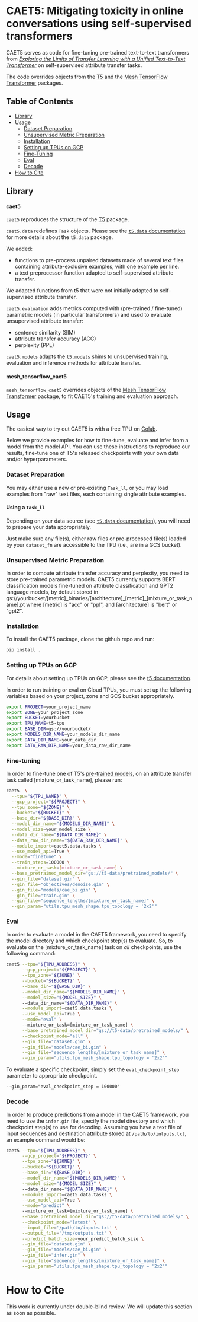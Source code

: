 # CAET5: Mitigating toxicity in online conversations using self-supervised transformers

CAET5 serves as code for fine-tuning pre-trained text-to-text transformers from [_Exploring the Limits of Transfer 
Learning with a Unified Text-to-Text Transformer_][paper] on self-supervised attribute transfer tasks.

The code overrides objects from the [T5][t5] and the [Mesh TensorFlow Transformer][mtft] packages.

## Table of Contents
* [Library](#library)
* [Usage](#usage)
    * [Dataset Preparation](#dataset-preparation)
    * [Unsupervised Metric Preparation](#unsupervised-metric-preparation)
    * [Installation](#installation)
    * [Setting up TPUs on GCP](#setting-up-tpus-on-gcp)
    * [Fine-Tuning](#fine-tuning)
    * [Eval](#eval)
    * [Decode](#decode)
* [How to Cite](#how-to-cite)

## Library

#### caet5

`caet5` reproduces the structure of the [T5][t5] package.

`caet5.data` redefines `Task` objects. Please see the [`t5.data` documentation][t5_data] for more details about the 
`t5.data` package.

We added:

* functions to pre-process unpaired datasets made of several text files containing attribute-exclusive examples, 
with one example per line.
* a text preprocessor function adapted to self-supervised attribute transfer.    

We adapted functions from t5 that were not initially adapted to self-supervised attribute transfer.  

`caet5.evaluation` adds metrics computed with (pre-trained / fine-tuned) parametric models (in particular transformers) 
and used to evaluate unsupervised attribute transfer:
* sentence similarity (SIM)
* attribute transfer accuracy (ACC) 
* perplexity (PPL)

`caet5.models` adapts the [`t5.models`][t5_models] shims to unsupervised training, evaluation and inference methods 
for attribute transfer.

#### mesh_tensorflow_caet5 

`mesh_tensorflow_caet5` overrides objects of the [Mesh TensorFlow Transformer][mtft] package, to fit CAET5's training 
and evaluation approach.

## Usage
The easiest way to try out CAET5 is with a free TPU on [Colab][colab].

Below we provide examples for how to fine-tune, evaluate and infer from a model from the model API. You can use these 
instructions to reproduce our results, fine-tune one of T5's released checkpoints with your own data and/or 
hyperparameters.

### Dataset Preparation
You may either use a new or pre-existing `Task_ll`, or you may load examples from "raw" text files, each containing 
single attribute examples.

#### Using a `Task_ll`

Depending on your data source (see [`t5.data` documentation][t5_data]), you will need to prepare your data 
appropriately.

Just make sure any file(s), either raw files or pre-processed file(s) loaded by your `dataset_fn` are accessible to the 
TPU (i.e., are in a GCS bucket).


### Unsupervised Metric Preparation
In order to compute attribute transfer accuracy and perplexity, you need to store pre-trained parametric models. CAET5
currently supports BERT classification models fine-tuned on attribute classification and GPT2 language models, by 
default stored in gs://yourbucket/[metric]\_binaries/[architecture]\_[metric]\_[mixture_or_task_name].pt where [metric] is 
"acc" or "ppl", and [architecture] is "bert" or "gpt2".

### Installation
To install the CAET5 package, clone the github repo and run:

```sh
pip install .
```

### Setting up TPUs on GCP
For details about setting up TPUs on GCP, please see the [t5 documentation][t5_setting-up-tpus-on-gcp].

In order to run training or eval on Cloud TPUs, you must set up the following variables based on your project, zone and 
GCS bucket appropriately.

```sh
export PROJECT=your_project_name
export ZONE=your_project_zone
export BUCKET=yourbucket
export TPU_NAME=t5-tpu
export BASE_DIR=gs://yourbucket/
export MODELS_DIR_NAME=your_models_dir_name
export DATA_DIR_NAME=your_data_dir
export DATA_RAW_DIR_NAME=your_data_raw_dir_name
```

### Fine-tuning

In order to fine-tune one of T5's [pre-trained models][t5_released-model-checkpoints], on an attribute transfer task 
called [mixture_or_task_name], please run:

```sh
caet5  \
  --tpu="${TPU_NAME}" \
  --gcp_project="${PROJECT}" \
  --tpu_zone="${ZONE}" \
  --bucket="${BUCKET}" \
  --base_dir="${BASE_DIR}" \
  --model_dir_name="${MODELS_DIR_NAME}" \
  --model_size=your_model_size \
  --data_dir_name="${DATA_DIR_NAME}" \
  --data_raw_dir_name="${DATA_RAW_DIR_NAME}" \
  --module_import=caet5.data.tasks \
  --use_model_api=True \
  --mode="finetune" \
  --train_steps=100000 \
  --mixture_or_task=[mixture_or_task_name] \
  --base_pretrained_model_dir="gs://t5-data/pretrained_models/" \
  --gin_file="dataset.gin" \
  --gin_file="objectives/denoise.gin" \
  --gin_file="models/cae_bi.gin" \
  --gin_file="train.gin" \
  --gin_file="sequence_lengths/[mixture_or_task_name]" \
  --gin_param="utils.tpu_mesh_shape.tpu_topology = '2x2'"
```

### Eval
In order to evaluate a model in the CAET5 framework, you need to specify the model directory and which checkpoint 
step(s) to evaluate. So, to evaluate on the [mixture_or_task_name] task on *all* checkpoints, 
use the following command:
```sh
caet5 --tpu="${TPU_ADDRESS}" \
      --gcp_project="${PROJECT}" \
      --tpu_zone="${ZONE}" \
      --bucket="${BUCKET}" \
      --base_dir="${BASE_DIR}" \
      --model_dir_name="${MODELS_DIR_NAME}" \
      --model_size="${MODEL_SIZE}" \  
      --data_dir_name="${DATA_DIR_NAME}" \
      --module_import=caet5.data.tasks \
      --use_model_api=True \
      --mode="eval" \      
      --mixture_or_task=[mixture_or_task_name] \
      --base_pretrained_model_dir="gs://t5-data/pretrained_models/" \
      --checkpoint_mode="all" \
      --gin_file="dataset.gin" \
      --gin_file="models/cae_bi.gin" \
      --gin_file="sequence_lengths/[mixture_or_task_name]" \
      --gin_param="utils.tpu_mesh_shape.tpu_topology = '2x2'"
```

To evaluate a specific checkpoint, simply set the `eval_checkpoint_step` parameter to appropriate checkpoint.

```
--gin_param="eval_checkpoint_step = 100000"
```

### Decode
In order to produce predictions from a model in the CAET5 framework, you need to use the `infer.gin` file, specify the 
model directory and which checkpoint step(s) to use for decoding. Assuming you have a text file of input sequences and 
destination attribute stored at `/path/to/intputs.txt`, an example command would be:

```sh
caet5 --tpu="${TPU_ADDRESS}" \
      --gcp_project="${PROJECT}" \
      --tpu_zone="${ZONE}" \
      --bucket="${BUCKET}" \
      --base_dir="${BASE_DIR}" \
      --model_dir_name="${MODELS_DIR_NAME}" \
      --model_size="${MODEL_SIZE}" \  
      --data_dir_name="${DATA_DIR_NAME}" \
      --module_import=caet5.data.tasks \
      --use_model_api=True \
      --mode="predict" \      
      --mixture_or_task=[mixture_or_task_name] \
      --base_pretrained_model_dir="gs://t5-data/pretrained_models/" \
      --checkpoint_mode="latest" \
      --input_file='/path/to/inputs.txt' \
      --output_file='/tmp/outputs.txt' \
      --predict_batch_size=your_predict_batch_size \
      --gin_file="dataset.gin" \
      --gin_file="models/cae_bi.gin" \
      --gin_file="infer.gin" \
      --gin_file="sequence_lengths/[mixture_or_task_name]" \
      --gin_param="utils.tpu_mesh_shape.tpu_topology = '2x2'"
```


# How to Cite
This work is currently under double-blind review. We will update this section as soon as possible.



[paper]: https://arxiv.org/abs/1910.10683
[t5]: https://github.com/google-research/text-to-text-transfer-transformer
[t5_data]: https://github.com/google-research/text-to-text-transfer-transformer#t5data
[t5_evaluation]: https://github.com/google-research/text-to-text-transfer-transformer#t5evaluation
[t5_models]: https://github.com/google-research/text-to-text-transfer-transformer#t5models
[t5_setting-up-tpus-on-gcp]: https://github.com/google-research/text-to-text-transfer-transformer#setting-up-tpus-on-gcp
[t5_released-model-checkpoints]: https://github.com/google-research/text-to-text-transfer-transformer#released-model-checkpoints
[mtft]: https://github.com/tensorflow/mesh/tree/master/mesh_tensorflow/transformer
[colab]: https://colab.research.google.com/